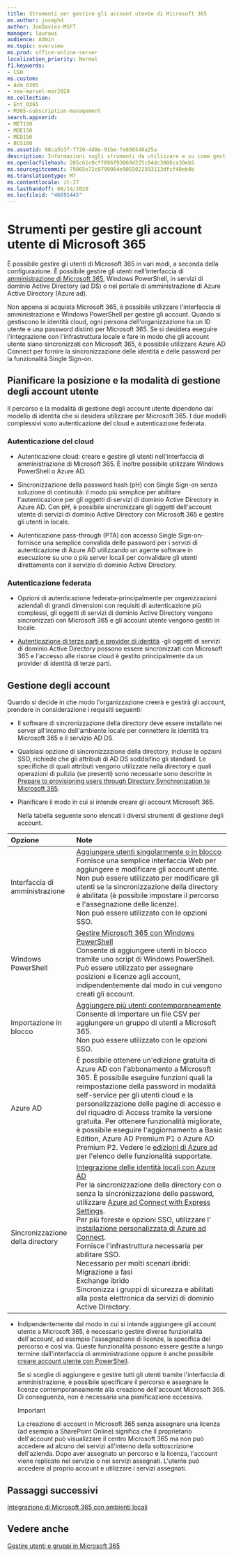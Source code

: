 ```yaml
---
title: Strumenti per gestire gli account utente di Microsoft 365
ms.author: josephd
author: JoeDavies-MSFT
manager: laurawi
audience: Admin
ms.topic: overview
ms.prod: office-online-server
localization_priority: Normal
f1.keywords:
- CSH
ms.custom:
- Adm_O365
- seo-marvel-mar2020
ms.collection:
- Ent_O365
- M365-subscription-management
search.appverid:
- MET150
- MOE150
- MED150
- BCS160
ms.assetid: 98ca5b3f-f720-4d8e-91be-fe656548a25a
description: Informazioni sugli strumenti da utilizzare e su come gestire gli account Microsoft 365.
ms.openlocfilehash: 205c61c0cff896f93069d225c84dc3086ca30eb5
ms.sourcegitcommit: 79065e72c0799064e9055022393113dfcf40eb4b
ms.translationtype: MT
ms.contentlocale: it-IT
ms.lasthandoff: 08/14/2020
ms.locfileid: "46691445"
---
```

# <a name="tools-to-manage-microsoft-365-user-accounts"></a>Strumenti per gestire gli account utente di Microsoft 365

È possibile gestire gli utenti di Microsoft 365 in vari modi, a seconda della configurazione. È possibile gestire gli utenti nell'interfaccia di [amministrazione di Microsoft 365](https://admin.microsoft.com), Windows PowerShell, in servizi di dominio Active Directory (ad DS) o nel portale di amministrazione di Azure Active Directory (Azure ad). 

Non appena si acquista Microsoft 365, è possibile utilizzare l'interfaccia di amministrazione e Windows PowerShell per gestire gli account. Quando si gestiscono le identità cloud, ogni persona dell'organizzazione ha un ID utente e una password distinti per Microsoft 365. Se si desidera eseguire l'integrazione con l'infrastruttura locale e fare in modo che gli account utente siano sincronizzati con Microsoft 365, è possibile utilizzare Azure AD Connect per fornire la sincronizzazione delle identità e delle password per la funzionalità Single Sign-on.
  
## <a name="plan-for-where-and-how-you-will-manage-your-user-accounts"></a>Pianificare la posizione e la modalità di gestione degli account utente

Il percorso e la modalità di gestione degli account utente dipendono dal modello di identità che si desidera utilizzare per Microsoft 365. I due modelli complessivi sono autenticazione del cloud e autenticazione federata.
  
### <a name="cloud-authentication"></a>Autenticazione del cloud

- Autenticazione cloud: creare e gestire gli utenti nell'interfaccia di amministrazione di Microsoft 365. È inoltre possibile utilizzare Windows PowerShell o Azure AD. 
    
- Sincronizzazione della password hash (pH) con Single Sign-on senza soluzione di continuità: il modo più semplice per abilitare l'autenticazione per gli oggetti di servizi di dominio Active Directory in Azure AD. Con pH, è possibile sincronizzare gli oggetti dell'account utente di servizi di dominio Active Directory con Microsoft 365 e gestire gli utenti in locale. 
    
- Autenticazione pass-through (PTA) con accesso Single Sign-on-fornisce una semplice convalida delle password per i servizi di autenticazione di Azure AD utilizzando un agente software in esecuzione su uno o più server locali per convalidare gli utenti direttamente con il servizio di dominio Active Directory. 
    
### <a name="federated-authentication"></a>Autenticazione federata

- Opzioni di autenticazione federata-principalmente per organizzazioni aziendali di grandi dimensioni con requisiti di autenticazione più complessi, gli oggetti di servizi di dominio Active Directory vengono sincronizzati con Microsoft 365 e gli account utente vengono gestiti in locale. 
    
- [Autenticazione di terze parti e provider di identità](about-microsoft-365-identity.md) -gli oggetti di servizi di dominio Active Directory possono essere sincronizzati con Microsoft 365 e l'accesso alle risorse cloud è gestito principalmente da un provider di identità di terze parti. 
    
## <a name="managing-accounts"></a>Gestione degli account

Quando si decide in che modo l'organizzazione creerà e gestirà gli account, prendere in considerazione i requisiti seguenti:
  
- Il software di sincronizzazione della directory deve essere installato nei server all'interno dell'ambiente locale per connettere le identità tra Microsoft 365 e il servizio AD DS.
    
- Qualsiasi opzione di sincronizzazione della directory, incluse le opzioni SSO, richiede che gli attributi di AD DS soddisfino gli standard. Le specifiche di quali attributi vengono utilizzate nella directory e quali operazioni di pulizia (se presenti) sono necessarie sono descritte in [Prepare to provisioning users through Directory Synchronization to Microsoft 365](prepare-for-directory-synchronization.md). 
    
- Pianificare il modo in cui si intende creare gli account Microsoft 365.
    
    Nella tabella seguente sono elencati i diversi strumenti di gestione degli account.
    
|**Opzione**|**Note**|
|:-----|:-----|
|Interfaccia di amministrazione  <br/> |[Aggiungere utenti singolarmente o in blocco](https://docs.microsoft.com/microsoft-365/admin/add-users/add-users) <br/>  Fornisce una semplice interfaccia Web per aggiungere e modificare gli account utente.  <br/>  Non può essere utilizzato per modificare gli utenti se la sincronizzazione della directory è abilitata (è possibile impostare il percorso e l'assegnazione delle licenze).  <br/>  Non può essere utilizzato con le opzioni SSO.  <br/> |
|Windows PowerShell  <br/> |[Gestire Microsoft 365 con Windows PowerShell](https://go.microsoft.com/fwlink/p/?LinkId=698471) <br/>  Consente di aggiungere utenti in blocco tramite uno script di Windows PowerShell.  <br/>  Può essere utilizzato per assegnare posizioni e licenze agli account, indipendentemente dal modo in cui vengono creati gli account.  <br/> |
|Importazione in blocco  <br/> |[Aggiungere più utenti contemporaneamente](add-several-users-at-the-same-time.md) <br/>  Consente di importare un file CSV per aggiungere un gruppo di utenti a Microsoft 365.  <br/>  Non può essere utilizzato con le opzioni SSO.  <br/> |
|Azure AD  <br/> |È possibile ottenere un'edizione gratuita di Azure AD con l'abbonamento a Microsoft 365. È possibile eseguire funzioni quali la reimpostazione della password in modalità self-service per gli utenti cloud e la personalizzazione delle pagine di accesso e del riquadro di Access tramite la versione gratuita. Per ottenere funzionalità migliorate, è possibile eseguire l'aggiornamento a Basic Edition, Azure AD Premium P1 o Azure AD Premium P2. Vedere le [edizioni di Azure ad](https://go.microsoft.com/fwlink/p/?LinkId=698465) per l'elenco delle funzionalità supportate.  <br/> |
|Sincronizzazione della directory  <br/> |[Integrazione delle identità locali con Azure AD](https://go.microsoft.com/fwlink/p/?LinkID=624168) <br/>  Per la sincronizzazione della directory con o senza la sincronizzazione delle password, utilizzare [Azure ad Connect with Express Settings](https://go.microsoft.com/fwlink/p/?LinkID=698537).  <br/>  Per più foreste e opzioni SSO, utilizzare l' [installazione personalizzata di Azure ad Connect](https://go.microsoft.com/fwlink/p/?LinkId=698430).  <br/>  Fornisce l'infrastruttura necessaria per abilitare SSO.  <br/>  Necessario per molti scenari ibridi:  <br/>  Migrazione a fasi  <br/>  Exchange ibrido  <br/>  Sincronizza i gruppi di sicurezza e abilitati alla posta elettronica da servizi di dominio Active Directory.  <br/> |
   
- Indipendentemente dal modo in cui si intende aggiungere gli account utente a Microsoft 365, è necessario gestire diverse funzionalità dell'account, ad esempio l'assegnazione di licenze, la specifica del percorso e così via. Queste funzionalità possono essere gestite a lungo termine dall'interfaccia di amministrazione oppure è anche possibile [creare account utente con PowerShell](https://go.microsoft.com/fwlink/p/?LinkId=717083).
    
    Se si sceglie di aggiungere e gestire tutti gli utenti tramite l'interfaccia di amministrazione, è possibile specificare il percorso e assegnare le licenze contemporaneamente alla creazione dell'account Microsoft 365. Di conseguenza, non è necessaria una pianificazione eccessiva.
    
    > [!IMPORTANT]
    > La creazione di account in Microsoft 365 senza assegnare una licenza (ad esempio a SharePoint Online) significa che il proprietario dell'account può visualizzare il centro Microsoft 365 ma non può accedere ad alcuno dei servizi all'interno della sottoscrizione dell'azienda. Dopo aver assegnato un percorso e la licenza, l'account viene replicato nel servizio o nei servizi assegnati. L'utente può accedere al proprio account e utilizzare i servizi assegnati. 
  
## <a name="next-steps"></a>Passaggi successivi

[Integrazione di Microsoft 365 con ambienti locali](microsoft-365-integration.md)
  
## <a name="see-also"></a>Vedere anche

[Gestire utenti e gruppi in Microsoft 365](https://docs.microsoft.com/microsoft-365/admin/add-users)
  
